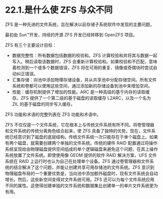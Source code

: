 # 22.1.是什么使 ZFS 与众不同

ZFS 是一种先进的文件系统，旨在解决以前存储子系统软件中发现的主要问题。

最初由 Sun™开发，持续的开源 ZFS 开发已经转移到 OpenZFS 项目。

ZFS 有三个主要设计目标：

* 数据完整性：所有数据包括数据的校验和。ZFS 计算校验和并将其与数据一起写入。稍后读取该数据时，ZFS 会重新计算校验和。如果校验和不匹配，意味着检测到一个或多个数据错误，ZFS 将在可用的重复、镜像或奇偶块时尝试自动纠正错误。
* 汇集存储：向池中添加物理存储设备，并从共享池中分配存储空间。所有文件系统和卷都可以使用这些空间，通过添加新的存储设备到池中来增加空间。
* 性能：缓存机制提供了增加的性能。ARC 是一种高级的基于内存的读取缓存。ZFS 提供了一个第二级的基于磁盘的读取缓存 L2ARC，以及一个名为 ZIL 的基于磁盘的同步写入缓存。

ZFS 功能和术语的完整列表在 ZFS 功能和术语中。

ZFS 不仅仅是一个文件系统，它在根本上与传统文件系统有所不同。将卷管理器和文件系统的传统分离角色结合起来，使 ZFS 具备了独特的优势。现在，文件系统已经意识到了磁盘的底层结构。传统文件系统一次只能存在于单个磁盘上。如果有两个磁盘，就需要创建两个单独的文件系统。传统的硬件 RAID 配置通过将操作系统呈现给由物理磁盘提供空间组成的单个逻辑磁盘来避免这个问题，在其上操作系统放置了文件系统。即使使用像 GEOM 提供的软件 RAID 解决方案，UFS 文件系统在 RAID 上运行时也认为自己在处理单个设备。ZFS 通过卷管理器和文件系统的结合解决了这个问题，并能让创建共享可用存储池的文件系统。ZFS 意识到物理磁盘布局的一个重要优势是，当向池中添加额外磁盘时，现有文件系统会自动增长。然后，这些新空间变得对文件系统可用。ZFS 还可以为每个文件系统应用不同的属性。这使得创建单独的文件系统和数据集比创建单一的单片文件系统更为有用。
